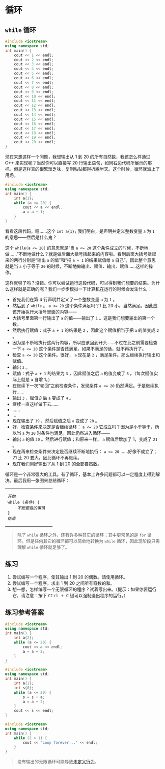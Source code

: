 # 循环

## `while` 循环

```cpp codemo
#include <iostream>
using namespace std;
int main() {
    cout << 1 << endl;
    cout << 2 << endl;
    cout << 3 << endl;
    cout << 4 << endl;
    cout << 5 << endl;
    cout << 6 << endl;
    cout << 7 << endl;
    cout << 8 << endl;
    cout << 9 << endl;
    cout << 10 << endl;
    cout << 11 << endl;
    cout << 12 << endl;
    cout << 13 << endl;
    cout << 14 << endl;
    cout << 15 << endl;
    cout << 16 << endl;
    cout << 17 << endl;
    cout << 18 << endl;
    cout << 19 << endl;
    cout << 20 << endl;
}
```
现在来想这样一个问题，我想输出从 1 到 20 的所有自然数，我该怎么样通过 C++ 来实现呢？当然你可以直接写 20 行输出语句，如同右边代码所展示的那样。但是这样真的很繁琐乏味，复制粘贴都得折腾半天。这个时候，循环就派上了用场。

```cpp codemo
#include <iostream>
using namespace std;
int main() {
    int a{1};
    while (a <= 20) {
        cout << a << endl;
        a = a + 1;
    }
}
```

看看这段代码。嗯……这个 `int a{1};` 我们明白，是声明并定义整数变量 `a` 为 `1` 的意思——然后是什么鬼？

这个 `while(a <= 20)` 的意思就是“当 `a <= 20` 这个条件成立的时候，不断地做……”不断地做什么？就是做后面大括号括起来的内容啦。看到后面大括号括起来的两行分别是“输出 `a` 的值”和“把 `a + 1` 的结果赋值给 `a` 自己”，因此整个意思就是当 `a` 小于等于 `20` 的时候，不断地做输出、赋值、输出、赋值……这样的操作。

这样就够了吗？没错。你可以尝试运行这段代码，可以得到我们想要的结果。为什么这样就是正确的呢？我们一步步模拟一下计算机在运行的时候会发生什么：

- 首先我们在第 4 行声明并定义了一个整数变量 `a` 为 `1` 。
- 然后到了 `while` 。 `a <= 20` 这个条件满足吗？1 比 20 小，当然满足。因此应该开始执行大括号里面的内容——
- 大括号里面第一行输出了 `a` 的值——输出了 `1` 。这是我们想要输出的第一个数。
- 然后执行赋值：式子 `a + 1` 的结果是 `2` ，因此这个赋值相当于把 `a` 的值变成 `2` 。
- 因为是不断地执行这两行内容，所以应该回到开头……不过在此之前需要检查一下 `a <= 20` 这个条件是否还满足。如果不满足的话，就不再执行了。
- 检查 `a <= 20` 这个条件。很好， `a` 现在是 `2` ，满足条件。那么继续执行输出和赋值。
- 输出 `2` 。
- 赋值：式子 `a + 1` 的结果为 `3` ，因此赋值之后 `a` 的值变成了 `3` 。（每次赋值实际上就是 `a` 自增 1。）
- 在继续下一次“轮回”之前检查条件，发现条件 `a <= 20` 仍然满足。于是继续执行……
- 输出 `3` ，赋值之后 `a` 变成了 `4` 。
- 继续一直这样做下去……
- ……
- …
- 现在输出了 `19` ，然后赋值之后 `a` 变成了 `20` 。
- 好，检查条件来决定是否继续循环： `a <= 20` 它成立吗？因为是小于等于，所以当 `a` 为 `20` 时条件也满足。因此仍然进入循环——
- 输出 `a` 的值 `20` 。然后进行赋值；和原来一样， `a` 赋值后增加了 1，变成了 `21` 。
- 现在再来检查条件来决定是否继续不断地执行： `a <= 20` ……好像不成立了；21 比 20 要大。因此循环不再继续。
- 现在我们刚好输出了从 1 到 20 的全部自然数。

<!-- TODO -->
<!-- <style>
@import url(ch03/fig.css)
</style>
<details>
<summary>显示动画</summary>
<div class="fig" style="height: 650px; overflow: hidden">
<iframe width="800" height="500" frameborder="0" src="http://pythontutor.com/iframe-embed.html#code=%23include%20%3Ciostream%3E%0Ausing%20namespace%20std%3B%0Aint%20main%28%29%20%7B%0A%20%20%20%20int%20a%7B1%7D%3B%0A%20%20%20%20while%20%28a%20%3C%3D%2020%29%20%7B%0A%20%20%20%20%20%20%20%20cout%20%3C%3C%20a%20%3C%3C%20endl%3B%0A%20%20%20%20%20%20%20%20a%20%3D%20a%20%2B%201%3B%0A%20%20%20%20%7D%0A%7D%0A&codeDivHeight=400&codeDivWidth=350&cumulative=false&curInstr=2&heapPrimitives=nevernest&origin=opt-frontend.js&py=cpp&rawInputLstJSON=%5B%5D&textReferences=false"> </iframe>
</div>
</details> -->

循环是一个非常强大的工具。有了循环，基本上许多问题都可以一定程度上得到解决。最后我用一张图来总结循环：

<table>
<tr>
    <td>
    <pre class="table-code sdsc">
<em>开始</em>
while (<em>条件</em>) {
    <em>不断要做的事情</em>
}
<em>结束</em>
</pre>
    </td>
    <td>
        <div id="diagram"></div>
    </td>
</tr>
</table>
<!-- TODO -->
<!-- <script>
flowchart.parse('st=>start: 开始\n\
e=>end: 结束\n\
bd=>operation: 不断要做的事情\n\
cond=>condition: 条件\n成立？\n\
\n\
st->cond\n\
cond(yes)->bd\n\
bd->cond\n\
cond(no)->e').drawSVG('diagram',{
    'yes-text':'是',
    'no-text':'否'
});
</script> -->

> 除了 `while` 循环之外，还有许多种其它的循环；其中更常见的是 `for` 循环。但是任何其它的循环都可以简单地转换为 `while` 循环，因此现阶段只需理解 `while` 循环就足够了。

## 练习

1. 尝试编写一个程序，使其输出 1 到 20 的偶数。请使用循环。
2. 尝试编写一个程序，求出 1 到 20 之间所有奇数的和。
3. 想一想，怎样编写一个无限循环的程序？试着写出来。（提示：如果你要运行它，请注意：按下 <kbd>Ctrl + C</kbd> 键可以强制退出程序的运行。）

## 练习参考答案

```cpp codemo(show)
#include <iostream>
using namespace std;
int main() {
    int a{2};
    while (a <= 20) {
        cout << a << endl;
        a = a + 2;
    }
}
```
```cpp codemo(show)
#include <iostream>
using namespace std;
int main() {
    int a{1};
    int s{0};
    while (a <= 20) {
        s = s + a;
        a = a + 2;
    }
    cout << s << endl;
}
```
```cpp codemo(show)
#include <iostream>
using namespace std;
int main() {
    while (2 > 1) {
        cout << "Loop forever..." << endl;
    }
}
```

> 没有输出的无限循环可能导致[未定义行为](/ch02/part2/incdec_operator.md#未定义行为)。
